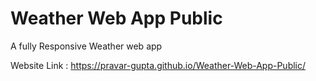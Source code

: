 # Weather Web App Public
 A fully Responsive Weather web app

Website Link :
https://pravar-gupta.github.io/Weather-Web-App-Public/
